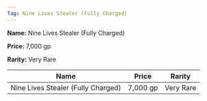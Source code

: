 ```yaml
---
Tag: Nine Lives Stealer (Fully Charged)
---
```


**Name:** Nine Lives Stealer (Fully Charged)

**Price:** 7,000 gp

**Rarity:** Very Rare

| Name     | Price     | Rarity     |
| -------- | --------- | ---------- |
| Nine Lives Stealer (Fully Charged) | 7,000 gp | Very Rare |
